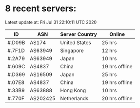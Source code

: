 # 8 recent servers:

Latest update at: Fri Jul 31 22:10:11 UTC 2020

| ID | ASN | Server Country | Online |
| -- | --- | -------------- | ------ |
| #.D09B | AS174 | United States | 25 hrs |
| #.7F1D | AS63949 | Singapore | 12 hrs |
| #.2A79 | AS63949 | Japan | 10 hrs |
| #.609C | AS4837 | China | 19 hrs offline |
| #.D369 | AS16509 | Japan | 25 hrs |
| #.07E8 | AS4837 | China | 19 hrs offline |
| #.33B9 | AS63888 | Hong Kong | 10 hrs |
| #.770F | AS202425 | Netherlands | 20 hrs offline |

